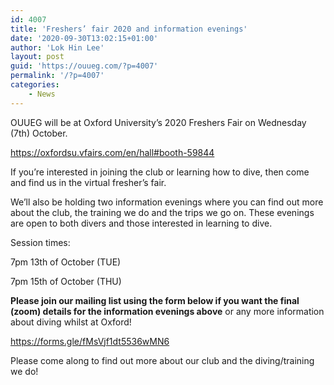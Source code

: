 ```yaml
---
id: 4007
title: 'Freshers’ fair 2020 and information evenings'
date: '2020-09-30T13:02:15+01:00'
author: 'Lok Hin Lee'
layout: post
guid: 'https://ouueg.com/?p=4007'
permalink: '/?p=4007'
categories:
    - News
---
```


OUUEG will be at Oxford University’s 2020 Freshers Fair on Wednesday (7th) October.

<https://oxfordsu.vfairs.com/en/hall#booth-59844>

If you’re interested in joining the club or learning how to dive, then come and find us in the virtual fresher’s fair.

We’ll also be holding two information evenings where you can find out more about the club, the training we do and the trips we go on. These evenings are open to both divers and those interested in learning to dive.

Session times:

7pm 13th of October (TUE)

7pm 15th of October (THU)

**Please join our mailing list using the form below if you want the final (zoom) details for the information evenings above** or any more information about diving whilst at Oxford!

<https://forms.gle/fMsVjf1dt5536wMN6>

Please come along to find out more about our club and the diving/training we do!
